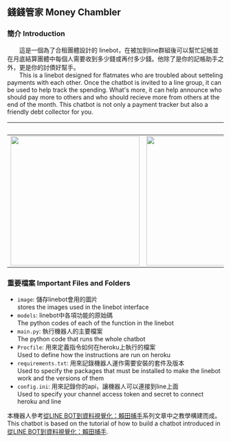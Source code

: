 ## 錢錢管家 Money Chambler

### 簡介 Introduction
&emsp;&emsp;這是一個為了合租團體設計的 linebot，在被加到line群組後可以幫忙記帳並在月底結算團體中每個人需要收到多少錢或再付多少錢。他除了是你的記帳助手之外，更是你的討債好幫手。<br>
&emsp;&emsp;This is a linebot designed for flatmates who are troubled about setteling payments with each other. Once the chatbot is invited to a line group, it can be used to help track the spending. What's more, it can help announce who should pay more to others and who should recieve more from others at the end of the month. This chatbot is not only a payment tracker but also a friendly debt collector for you.

| &emsp;&emsp;&emsp;&emsp;&emsp;&emsp;&emsp;&emsp;&emsp;&emsp;&emsp;&emsp;&emsp;&emsp;&emsp;&emsp; | &emsp;&emsp;&emsp;&emsp;&emsp;&emsp;&emsp;&emsp;&emsp;&emsp;&emsp;&emsp;&emsp;&emsp;&emsp;&emsp; | &emsp;&emsp;&emsp;&emsp;&emsp;&emsp;&emsp;&emsp;&emsp;&emsp;&emsp;&emsp;&emsp;&emsp;&emsp;&emsp; | 
| :--------: | :--------: | :--------: |
| <img src="https://user-images.githubusercontent.com/31921056/234792497-a02cf02f-fc0b-4d0b-bf75-bc9645ef56e6.jpg" width="300"/> | <img src="https://user-images.githubusercontent.com/31921056/234793540-9d6bfa8a-dfd9-40e4-a892-d840fef5b37d.jpg" width="300"/> | <img src="https://user-images.githubusercontent.com/31921056/234794925-f07b29d1-311d-4607-9948-3719f1301988.png" width="300"/> |


### 重要檔案 Important Files and Folders

* <code>image</code>: 儲存linebot會用的圖片<br>
stores the images used in the linebot interface
* <code>models</code>: linebot中各項功能的原始碼<br>
The python codes of each of the function in the linebot 
* <code>main.py</code>: 執行機器人的主要檔案<br>
The python code that runs the whole chatbot
* <code>Procfile</code>: 用來定義指令如何在heroku上執行的檔案<br>
Used to define how the instructions are run on heroku
* <code>requirements.txt</code>: 用來記錄機器人運作需要安裝的套件及版本<br>
Used to specify the packages that must be installed to make the linebot work and the versions of them
* <code>config.ini</code>: 用來記錄你的api，讓機器人可以連接到line上面<br>
Used to specify your channel access token and secret to connect heroku and line

本機器人參考[從LINE BOT到資料視覺化：賴田捕手](https://ithelp.ithome.com.tw/users/20120178/ironman/2654)系列文章中之教學構建而成。<br>
This chatbot is based on the tutorial of how to build a chatbot introduced in [從LINE BOT到資料視覺化：賴田捕手](https://ithelp.ithome.com.tw/users/20120178/ironman/2654).
